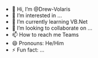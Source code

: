 - 👋 Hi, I’m @Drew-Volaris
- 👀 I’m interested in ...
- 🌱 I’m currently learning VB.Net
- 💞️ I’m looking to collaborate on ...
- 📫 How to reach me Teams
- 😄 Pronouns: He/Him
- ⚡ Fun fact: ...

<!---
Drew-Volaris/Drew-Volaris is a ✨ special ✨ repository because its `README.md` (this file) appears on your GitHub profile.
You can click the Preview link to take a look at your changes.
--->
